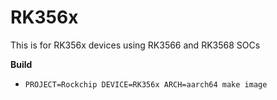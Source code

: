 # RK356x

This is for RK356x devices using RK3566 and RK3568 SOCs

**Build**

* `PROJECT=Rockchip DEVICE=RK356x ARCH=aarch64 make image`
